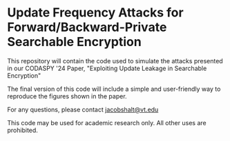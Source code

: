 # Update Frequency Attacks for Forward/Backward-Private Searchable Encryption

This repository will contain the code used to simulate the attacks presented in our CODASPY '24 Paper, "Exploiting Update Leakage in Searchable Encryption"

The final version of this code will include a simple and user-friendly way to reproduce the figures shown in the paper.

For any questions, please contact jacobshalt@vt.edu

This code may be used for academic research only. All other uses are prohibited.

